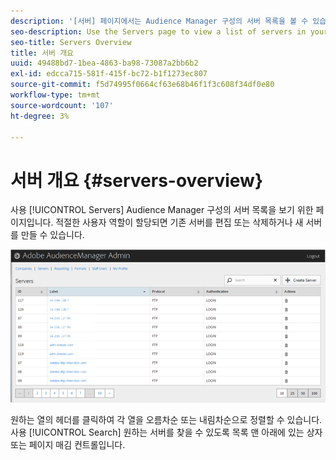 ```yaml
---
description: '[서버] 페이지에서는 Audience Manager 구성의 서버 목록을 볼 수 있습니다. 적절한 사용자 역할이 할당되면 기존 서버를 편집 또는 삭제하거나 새 서버를 만들 수 있습니다.'
seo-description: Use the Servers page to view a list of servers in your Audience Manager configuration. You can edit or delete existing servers or create new servers, providing that you have the appropriate user roles assigned.
seo-title: Servers Overview
title: 서버 개요
uuid: 49488bd7-1bea-4863-ba98-73087a2bb6b2
exl-id: edcca715-581f-415f-bc72-b1f1273ec807
source-git-commit: f5d74995f0664cf63e68b46f1f3c608f34df0e80
workflow-type: tm+mt
source-wordcount: '107'
ht-degree: 3%

---
```


# 서버 개요 {#servers-overview}

사용 [!UICONTROL Servers] Audience Manager 구성의 서버 목록을 보기 위한 페이지입니다. 적절한 사용자 역할이 할당되면 기존 서버를 편집 또는 삭제하거나 새 서버를 만들 수 있습니다.

<!-- c_servers.xml -->

![](assets/servers.png)

원하는 열의 헤더를 클릭하여 각 열을 오름차순 또는 내림차순으로 정렬할 수 있습니다. 사용 [!UICONTROL Search] 원하는 서버를 찾을 수 있도록 목록 맨 아래에 있는 상자 또는 페이지 매김 컨트롤입니다.
